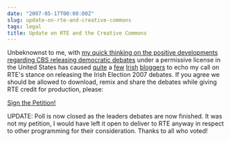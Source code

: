 ```yaml
---
date: "2007-05-17T00:00:00Z"
slug: update-on-rte-and-creative-commons
tags: legal
title: Update on RTE and the Creative Commons
---
```


Unbeknownst to me, with [my quick thinking on the positive developments
regarding CBS releasing democratic
debates](http://www.dueyfinster.com/2007/05/irish-elections-creative-commons.html "RTE, Irish Elections & Creative Commons")
under a permissive license in the United States has caused
[quite](http://www.ferguscassidy.ie/2007/05/08/one-for-everyone-in-the-audience/)
a [few](http://www.cearta.ie/2007/05/speech-just-wants-to-be-free/)
[Irish](http://www.mulley.net/2007/05/08/first-come-the-parodies/)
[bloggers](http://www.irishelection.com/05/web-roundup-day-10/) to echo
my call on RTE's stance on releasing the Irish Election 2007 debates. If
you agree we should be allowed to download, remix and share the debates
while giving RTE credit for production, please:  
  
[Sign the
Petition!](http://www.petitiononline.com/Speech/petition.html "RTE Creative Commons Petition")  
  
UPDATE: Poll is now closed as the leaders debates are now finished. It
was not my petition, I would have left it open to deliver to RTE anyway
in respect to other programming for their consideration. Thanks to all
who voted!
